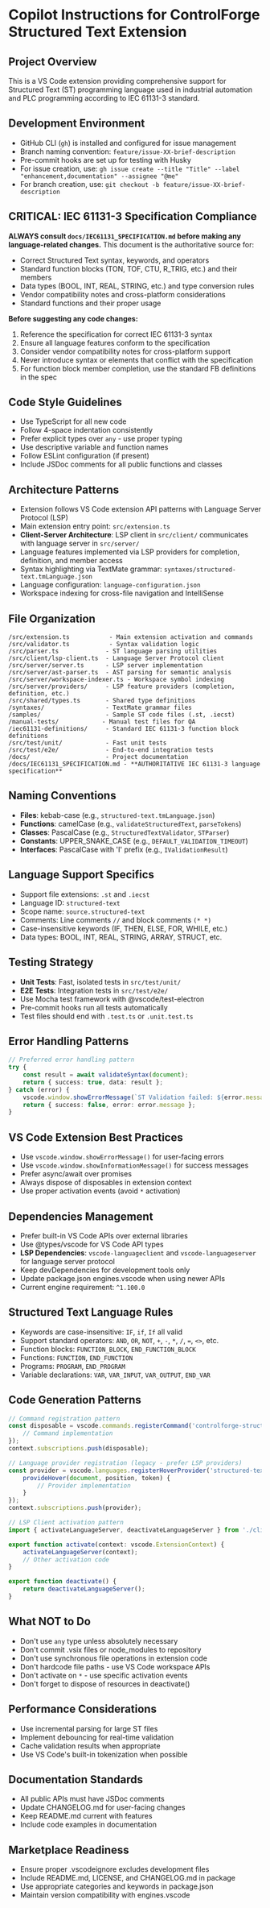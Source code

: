 # Copilot Instructions for ControlForge Structured Text Extension

## Project Overview
This is a VS Code extension providing comprehensive support for Structured Text (ST) programming language used in industrial automation and PLC programming according to IEC 61131-3 standard.

## Development Environment
- GitHub CLI (`gh`) is installed and configured for issue management
- Branch naming convention: `feature/issue-XX-brief-description`
- Pre-commit hooks are set up for testing with Husky
- For issue creation, use: `gh issue create --title "Title" --label "enhancement,documentation" --assignee "@me"`
- For branch creation, use: `git checkout -b feature/issue-XX-brief-description`

## CRITICAL: IEC 61131-3 Specification Compliance
**ALWAYS consult `docs/IEC61131_SPECIFICATION.md` before making any language-related changes.** This document is the authoritative source for:
- Correct Structured Text syntax, keywords, and operators
- Standard function blocks (TON, TOF, CTU, R_TRIG, etc.) and their members
- Data types (BOOL, INT, REAL, STRING, etc.) and type conversion rules
- Vendor compatibility notes and cross-platform considerations
- Standard functions and their proper usage

**Before suggesting any code changes:**
1. Reference the specification for correct IEC 61131-3 syntax
2. Ensure all language features conform to the specification
3. Consider vendor compatibility notes for cross-platform support
4. Never introduce syntax or elements that conflict with the specification
5. For function block member completion, use the standard FB definitions in the spec

## Code Style Guidelines
- Use TypeScript for all new code
- Follow 4-space indentation consistently
- Prefer explicit types over `any` - use proper typing
- Use descriptive variable and function names
- Follow ESLint configuration (if present)
- Include JSDoc comments for all public functions and classes

## Architecture Patterns
- Extension follows VS Code extension API patterns with Language Server Protocol (LSP)
- Main extension entry point: `src/extension.ts`
- **Client-Server Architecture**: LSP client in `src/client/` communicates with language server in `src/server/`
- Language features implemented via LSP providers for completion, definition, and member access
- Syntax highlighting via TextMate grammar: `syntaxes/structured-text.tmLanguage.json`
- Language configuration: `language-configuration.json`
- Workspace indexing for cross-file navigation and IntelliSense

## File Organization
```
/src/extension.ts           - Main extension activation and commands
/src/validator.ts           - Syntax validation logic
/src/parser.ts             - ST language parsing utilities
/src/client/lsp-client.ts  - Language Server Protocol client
/src/server/server.ts      - LSP server implementation
/src/server/ast-parser.ts  - AST parsing for semantic analysis
/src/server/workspace-indexer.ts - Workspace symbol indexing
/src/server/providers/     - LSP feature providers (completion, definition, etc.)
/src/shared/types.ts       - Shared type definitions
/syntaxes/                 - TextMate grammar files
/samples/                  - Sample ST code files (.st, .iecst)
/manual-tests/            - Manual test files for QA
/iec61131-definitions/     - Standard IEC 61131-3 function block definitions
/src/test/unit/            - Fast unit tests
/src/test/e2e/             - End-to-end integration tests
/docs/                     - Project documentation
/docs/IEC61131_SPECIFICATION.md - **AUTHORITATIVE IEC 61131-3 language specification**
```

## Naming Conventions
- **Files**: kebab-case (e.g., `structured-text.tmLanguage.json`)
- **Functions**: camelCase (e.g., `validateStructuredText`, `parseTokens`)
- **Classes**: PascalCase (e.g., `StructuredTextValidator`, `STParser`)
- **Constants**: UPPER_SNAKE_CASE (e.g., `DEFAULT_VALIDATION_TIMEOUT`)
- **Interfaces**: PascalCase with 'I' prefix (e.g., `IValidationResult`)

## Language Support Specifics
- Support file extensions: `.st` and `.iecst`
- Language ID: `structured-text`
- Scope name: `source.structured-text`
- Comments: Line comments `//` and block comments `(* *)`
- Case-insensitive keywords (IF, THEN, ELSE, FOR, WHILE, etc.)
- Data types: BOOL, INT, REAL, STRING, ARRAY, STRUCT, etc.

## Testing Strategy
- **Unit Tests**: Fast, isolated tests in `src/test/unit/`
- **E2E Tests**: Integration tests in `src/test/e2e/`
- Use Mocha test framework with @vscode/test-electron
- Pre-commit hooks run all tests automatically
- Test files should end with `.test.ts` or `.unit.test.ts`

## Error Handling Patterns
```typescript
// Preferred error handling pattern
try {
    const result = await validateSyntax(document);
    return { success: true, data: result };
} catch (error) {
    vscode.window.showErrorMessage(`ST Validation failed: ${error.message}`);
    return { success: false, error: error.message };
}
```

## VS Code Extension Best Practices
- Use `vscode.window.showErrorMessage()` for user-facing errors
- Use `vscode.window.showInformationMessage()` for success messages
- Prefer async/await over promises
- Always dispose of disposables in extension context
- Use proper activation events (avoid `*` activation)

## Dependencies Management
- Prefer built-in VS Code APIs over external libraries
- Use @types/vscode for VS Code API types
- **LSP Dependencies**: `vscode-languageclient` and `vscode-languageserver` for language server protocol
- Keep devDependencies for development tools only
- Update package.json engines.vscode when using newer APIs
- Current engine requirement: `^1.100.0`

## Structured Text Language Rules
- Keywords are case-insensitive: `IF`, `if`, `If` all valid
- Support standard operators: `AND`, `OR`, `NOT`, `+`, `-`, `*`, `/`, `=`, `<>`, etc.
- Function blocks: `FUNCTION_BLOCK`, `END_FUNCTION_BLOCK`
- Functions: `FUNCTION`, `END_FUNCTION`
- Programs: `PROGRAM`, `END_PROGRAM`
- Variable declarations: `VAR`, `VAR_INPUT`, `VAR_OUTPUT`, `END_VAR`

## Code Generation Patterns
```typescript
// Command registration pattern
const disposable = vscode.commands.registerCommand('controlforge-structured-text.validateSyntax', () => {
    // Command implementation
});
context.subscriptions.push(disposable);

// Language provider registration (legacy - prefer LSP providers)
const provider = vscode.languages.registerHoverProvider('structured-text', {
    provideHover(document, position, token) {
        // Provider implementation
    }
});
context.subscriptions.push(provider);

// LSP Client activation pattern
import { activateLanguageServer, deactivateLanguageServer } from './client/lsp-client';

export function activate(context: vscode.ExtensionContext) {
    activateLanguageServer(context);
    // Other activation code
}

export function deactivate() {
    return deactivateLanguageServer();
}
```

## What NOT to Do
- Don't use `any` type unless absolutely necessary
- Don't commit .vsix files or node_modules to repository
- Don't use synchronous file operations in extension code
- Don't hardcode file paths - use VS Code workspace APIs
- Don't activate on `*` - use specific activation events
- Don't forget to dispose of resources in deactivate()

## Performance Considerations
- Use incremental parsing for large ST files
- Implement debouncing for real-time validation
- Cache validation results when appropriate
- Use VS Code's built-in tokenization when possible

## Documentation Standards
- All public APIs must have JSDoc comments
- Update CHANGELOG.md for user-facing changes
- Keep README.md current with features
- Include code examples in documentation

## Marketplace Readiness
- Ensure proper .vscodeignore excludes development files
- Include README.md, LICENSE, and CHANGELOG.md in package
- Use appropriate categories and keywords in package.json
- Maintain version compatibility with engines.vscode

